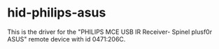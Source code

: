 hid-philips-asus
================

This is the driver for the "PHILIPS MCE USB IR Receiver- Spinel plusf0r ASUS" remote device with id 0471:206C.
